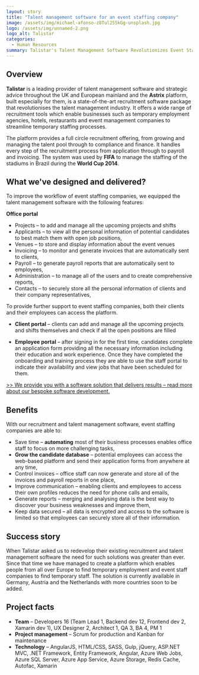 ```yaml
---
layout: story
title: "Talent management software for an event staffing company"
image: /assets/img/michael-afonso-z8Tul255kGg-unsplash.jpg
logo: /assets/img/unnamed-2.png
logo_alt: Talistar
categories: 
  - Human Resources
summary: Talistar's Talent Management Software Revolutionizes Event Staffing Industry. 
---
```


## Overview
**Talistar** is a leading provider of talent management software and strategic advice throughout the UK and European mainland and the **Astrix** platform, built especially for them, is a state-of-the-art recruitment software package that revolutionises the talent management industry. It offers a wide range of recruitment tools which enable businesses such as temporary employment agencies, hotels, restaurants and event management companies to streamline temporary staffing processes.

The platform provides a full circle recruitment offering, from growing and managing the talent pool through to compliance and finance. It handles every step of the recruitment process from application through to payroll and invoicing. The system was used by **FIFA** to manage the staffing of the stadiums in Brazil during the **World Cup 2014**.


## What we've designed and delivered?
To improve the workflow of event staffing companies, we equipped the talent management software with the following features:

**Office portal**

- Projects – to add and manage all the upcoming projects and shifts
- Applicants – to view all the personal information of potential candidates to best match them with open job positions,
- Venues – to store and display information about the event venues
- Invoicing – to monitor and generate invoices that are automatically sent to clients,
- Payroll – to generate payroll reports that are automatically sent to employees,
- Administration – to manage all of the users and to create comprehensive reports,
- Contacts – to securely store all the personal information of clients and their company representatives,

To provide further support to event staffing companies, both their clients and their employees can access the platform.

- **Client portal** – clients can add and manage all the upcoming projects and shifts themselves and check if all the open positions are filled

- **Employee portal** – after signing in for the first time, candidates complete an application form providing all the necessary information including their education and work experience. Once they have completed the onboarding and training process they are able to use the staff portal to indicate their availability and view jobs that have been scheduled for them.

[>> We provide you with a software solution that delivers results  – read more about our bespoke software development.](https://headchannel.co.uk/)

## Benefits
With our recruitment and talent management software, event staffing companies are able to:

- Save time – **automating** most of their business processes enables office staff to focus on more challenging tasks,
- **Grow the candidate database** – potential employees can access the web-based platform and send their application forms from anywhere at any time,
- Control invoices – office staff can now generate and store all of the invoices and payroll reports in one place,
- Improve communication – enabling clients and employees to access their own profiles reduces the need for phone calls and emails,
- Generate reports – merging and analysing data is the best way to discover your business weaknesses and improve them,
- Keep data secured – all data is encrypted and access to the software is limited so that employees can securely store all of their information.

## Success story
When Talistar asked us to redevelop their existing recruitment and talent management software the need for such solutions was greater than ever. Since that time we have managed to create a platform which enables people from all over Europe to find temporary employment and event staff companies to find temporary staff. The solution is currently available in Germany, Austria and the Netherlands with more countries soon to be added.

## Project facts
- **Team** – Developers 16 (Team Lead 1, Backend dev 12, Frontend dev 2, Xamarin dev 1), UX Designer 2, Architect 1, QA 3, BA 4, PM 1
- **Project management** – Scrum for production and Kanban for maintenance
- **Technology** – AngularJS, HTML/CSS, SASS, Gulp, jQuery, ASP.NET MVC, .NET Framework, Entity Framework, Angular, Azure Web Jobs, Azure SQL Server, Azure App Service, Azure Storage, Redis Cache, Autofac, Xamarin
